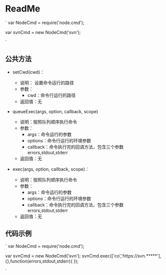 # ReadMe #

`
var NodeCmd = require('node.cmd');


var svnCmd = new NodeCmd('svn');

`
## 公共方法 ##

- setCwd(cwd)：
	* 说明： 设置命令运行的路径
	* 参数：
		* cwd：命令行运行的路径
	* 返回值：无
	
- queueExec(args, option, callback, scope)
	* 说明：按照队列顺序执行命令
	* 参数：
		* args：命令运行的参数
		* options：命令行运行的环境参数
		* callback：命令执行完的回调方法，包含三个参数errors,stdout,stderr
	* 返回值：无

- exec(args, option, callback, scope)：
	* 说明：按照队列顺序执行命令
	* 参数：
		* args：命令运行的参数
		* options：命令行运行的环境参数
		* callback：命令执行完的回调方法，包含三个参数errors,stdout,stderr
	* 返回值：无

## 代码示例 ##

`
var NodeCmd = require('node.cmd');


var svnCmd = new NodeCmd('svn');
svnCmd.exec(['co','https://svn.*****'],{},function(errors,stdout,stderr){
});

`